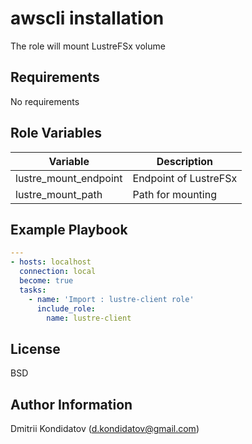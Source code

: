 awscli installation
=========

The role will mount LustreFSx volume

Requirements
------------

No requirements

Role Variables
--------------
| Variable | Description |
|---|---|
|lustre_mount_endpoint|Endpoint of LustreFSx|
|lustre_mount_path|Path for mounting|

Example Playbook
----------------

```yaml
---
- hosts: localhost
  connection: local
  become: true
  tasks:
    - name: 'Import : lustre-client role'
      include_role: 
        name: lustre-client
```

License
-------

BSD

Author Information
------------------

Dmitrii Kondidatov (d.kondidatov@gmail.com)